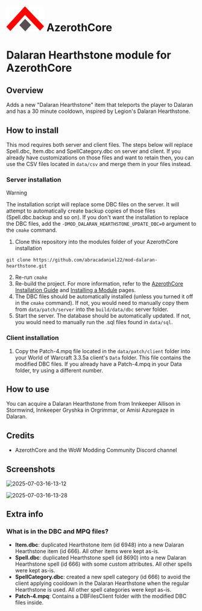 # ![logo](https://raw.githubusercontent.com/azerothcore/azerothcore.github.io/master/images/logo-github.png) AzerothCore

# Dalaran Hearthstone module for AzerothCore

## Overview

Adds a new "Dalaran Hearthstone" item that teleports the player to Dalaran and has a 30 minute cooldown, inspired by Legion's Dalaran Hearthstone.

## How to install

This mod requires both server and client files. The steps below will replace Spell.dbc, Item.dbc and SpellCategory.dbc on server and client. If you already have customizations on those files and want to retain then, you can use the CSV files located in `data/csv` and merge them in your files instead.

### Server installation

> [!WARNING]
> The installation script will replace some DBC files on the server. It will attempt to automatically create backup copies of those files (Spell.dbc.backup and so on). If you don't want the installation to replace the DBC files, add the `-DMOD_DALARAN_HEARTHSTONE_UPDATE_DBC=0` argument to the `cmake` command.

1. Clone this repository into the modules folder of your AzerothCore installation
```
git clone https://github.com/abracadaniel22/mod-dalaran-hearthstone.git
```
2. Re-run `cmake`
3. Re-build the project. For more information, refer to the [AzerothCore Installation Guide](https://www.azerothcore.org/wiki/installation) and [Installing a Module](https://www.azerothcore.org/wiki/installing-a-module) pages.
4. The DBC files should be automatically installed (unless you turned it off in the `cmake` command). If not, you would need to manually copy them from `data/patch/server` into the `build/data/dbc` server folder.
4. Start the server. The database should be automatically updated. If not, you would need to manually run the .sql files found in `data/sql`.

### Client installation

1. Copy the Patch-4.mpq file located in the `data/patch/client` folder into your World of Warcraft 3.3.5a client's `Data` folder. This file contains the modified DBC files. If you already have a Patch-4.mpq in your Data folder, try using a different number.

## How to use

You can acquire a Dalaran Hearthstone from from Innkeeper Allison in Stormwind, Innkeeper Gryshka in Orgrimmar, or Amisi Azuregaze in Dalaran.

## Credits

- AzerothCore and the WoW Modding Community Discord channel

## Screenshots

![2025-07-03-16-13-12](https://github.com/user-attachments/assets/7eb64edc-98ac-4056-936f-17d2479cfbe8)

![2025-07-03-16-13-28](https://github.com/user-attachments/assets/c3e150f6-2e69-450f-b619-76b0e25ff656)


## Extra info

### What is in the DBC and MPQ files?

- **Item.dbc**: duplicated Hearthstone item (id 6948) into a new Dalaran Hearthstone item (id 666). All other items were kept as-is.
- **Spell.dbc**: duplicated Hearthstone spell (id 8690) into a new Dalaran Hearthstone spell (id 666) with some custom attributes. All other spells were kept as-is.
- **SpellCategory.dbc**: created a new spell category (id 666) to avoid the client applying cooldown in the Dalaran Hearthstone when the regular Hearthstone is used. All other spell categories were kept as-is.
- **Patch-4.mpq**: Contains a DBFilesClient folder with the modified DBC files inside.
